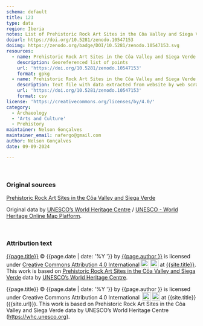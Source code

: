 ```yaml
---
schema: default
title: 123
type: data
region: Iberia
notes: List of Prehistoric Rock Art Sites in the Côa Valley and Siega Verde from UNESCO World Heritage website.
doiurl: https://doi.org/10.5281/zenodo.10547153
doiimg: https://zenodo.org/badge/DOI/10.5281/zenodo.10547153.svg
resources:
  - name: Prehistoric Rock Art Sites in the Côa Valley and Siega Verde
    description: Georeferenced list of points
    url: 'https://doi.org/10.5281/zenodo.10547153'
    format: gpkg
  - name: Prehistoric Rock Art Sites in the Côa Valley and Siega Verde
    description: Text file with data extracted from website by web scrapping
    url: 'https://doi.org/10.5281/zenodo.10547153'
    format: csv
license: 'https://creativecommons.org/licenses/by/4.0/'
category:
  - Archaeology
  - 'Arts and Culture'
  - Prehistory
maintainer: Nelson Gonçalves
maintainer_email: nafergo@gmail.com
author: Nelson Gonçalves
date: 09-09-2024

---
```


<br />

### Original sources
[Prehistoric Rock Art Sites in the Côa Valley and Siega Verde](https://whc.unesco.org/en/list/866)

Original data by [UNESCO’s World Heritage Centre](https://whc.unesco.org/) / [UNESCO - World Heritage Online Map Platform](https://whc.unesco.org/en/list/). 

<br />

### Attribution text
<span xmlns:cc="http://creativecommons.org/ns#" xmlns:dct="http://purl.org/dc/terms/"><a property="dct:title" rel="cc:attributionURL" href="{{site.url}}{{page.url}}">{{page.title}}</a> © {{page.date | date: '%Y '}} by <a rel="cc:attributionURL dct:creator" property="cc:attributionName" href="https://alfobre.com">{{page.author }}</a> is licensed under <a href="http://creativecommons.org/licenses/by/4.0/?ref=chooser-v1" target="_blank" rel="license noopener noreferrer" style="">Creative Commons Attribution 4.0 International<img style="height:22px!important;margin-left:3px;vertical-align:text-bottom;" src="https://mirrors.creativecommons.org/presskit/icons/cc.svg?ref=chooser-v1"><img style="height:22px!important;margin-left:3px;vertical-align:text-bottom;" src="https://mirrors.creativecommons.org/presskit/icons/by.svg?ref=chooser-v1"></a> at <a href="{{site.url}}">{{site.title}}</a>. 
</span> This work is based on [Prehistoric Rock Art Sites in the Côa Valley and Siega Verde](https://whc.unesco.org/en/list/866) data by [UNESCO’s World Heritage Centre](https://whc.unesco.org/).

{{page.title}} © {{page.date | date: '%Y '}} by {{page.author }} is licensed under Creative Commons Attribution 4.0 International <img style="height:22px!important;margin-left:3px;vertical-align:text-bottom;" src="https://mirrors.creativecommons.org/presskit/icons/cc.svg?ref=chooser-v1"><img style="height:22px!important;margin-left:3px;vertical-align:text-bottom;" src="https://mirrors.creativecommons.org/presskit/icons/by.svg?ref=chooser-v1"> at {{site.title}} ({{site.url}}). This work is based on Prehistoric Rock Art Sites in the Côa Valley and Siega Verde data by UNESCO’s World Heritage Centre (https://whc.unesco.org).
